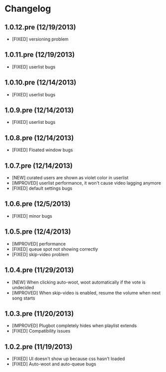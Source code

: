 # Changelog

## 1.0.12.pre (12/19/2013)
- [FIXED] versioning problem

## 1.0.11.pre (12/19/2013)
- [FIXED] userlist bugs

## 1.0.10.pre (12/14/2013)
- [FIXED] userlist bugs

## 1.0.9.pre (12/14/2013)
- [FIXED] userlist bugs

## 1.0.8.pre (12/14/2013)
- [FIXED] Floated window bugs

## 1.0.7.pre (12/14/2013)
- [NEW] curated users are shown as violet color in userlist
- [IMPROVED] userlist performance, it won't cause video lagging anymore
- [FIXED] default settings bugs

## 1.0.6.pre (12/5/2013)
- [FIXED] minor bugs

## 1.0.5.pre (12/4/2013)
- [IMPROVED] performance
- [FIXED] queue spot not showing correctly
- [FIXED] skip-video problem

## 1.0.4.pre (11/29/2013)
- [NEW] When clicking auto-woot, woot automatically if the vote is undecided
- [IMPROVED] When skip-video is enabled, resume the volume when next song
starts

## 1.0.3.pre (11/20/2013)
- [IMPROVED] Plugbot completely hides when playlist extends
- [FIXED] Compatibility issues

## 1.0.2.pre (11/19/2013)
- [FIXED] UI doesn't show up because css hasn't loaded
- [FIXED] Auto-woot and auto-queue bugs
